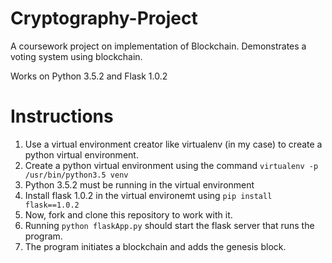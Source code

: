 # Cryptography-Project
A coursework project on implementation of Blockchain.
Demonstrates a voting system using blockchain.

Works on Python 3.5.2 and Flask 1.0.2

# Instructions
1. Use a virtual environment creator like virtualenv (in my case) to create a python virtual environment.
2. Create a python virtual environment using the command `virtualenv -p /usr/bin/python3.5 venv`
3. Python 3.5.2 must be running in the virtual environment
4. Install flask 1.0.2 in the virtual environemt using `pip install flask==1.0.2`
5. Now, fork and clone this repository to work with it.
6. Running `python flaskApp.py` should start the flask server that runs the program.
7. The program initiates a blockchain and adds the genesis block.
